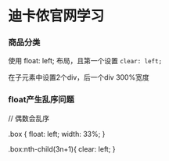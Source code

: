 # 迪卡侬官网学习


### 商品分类
使用 float: left; 布局，且第一个设置 `clear: left;`

在子元素中设置2个div，后一个div 300%宽度


###  float产生乱序问题

<div class="box">
    <div class="item">
    </div>
</div>

// 偶数会乱序

.box {
  float: left;
  width: 33%;
}

.box:nth-child(3n+1){
  clear: left;
}
